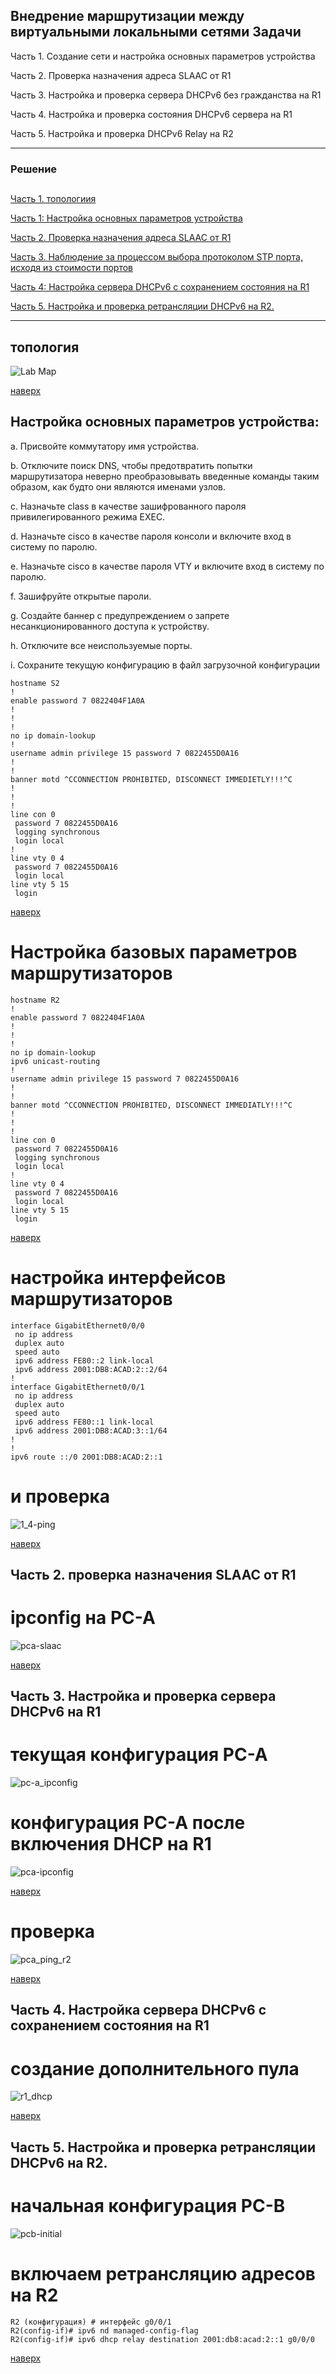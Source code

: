 ﻿Внедрение маршрутизации между виртуальными локальными сетями
Задачи
-----
Часть 1. Создание сети и настройка основных параметров устройства

Часть 2. Проверка назначения адреса SLAAC от R1

Часть 3. Настройка и проверка сервера DHCPv6 без гражданства на R1

Часть 4. Настройка и проверка состояния DHCPv6 сервера на R1

Часть 5. Настройка и проверка DHCPv6 Relay на R2



----

### Решение 
<a name="0"><h2> </h2></a>
[Часть 1. топологиия](#1)

[Часть 1: Настройка основных параметров устройства](#2)

[Часть 2. Проверка назначения адреса SLAAC от R1](#3)

[Часть 3. Наблюдение за процессом выбора протоколом STP порта, исходя из стоимости портов](#4)

[Часть 4: Настройка сервера DHCPv6 с сохранением состояния на R1](#5)

[Часть 5. Настройка и проверка ретрансляции DHCPv6 на R2.](#6)


 

----
<a name="1"><h2>топология</h2></a>
![Lab Map](https://github.com/ssvstdt/netwbas/blob/main/lab8/topology.JPG)

  
 [наверх](#0)

<a name="2"><h2>Настройка основных параметров устройства:</h2></a>
a.	Присвойте коммутатору имя устройства.

b.	Отключите поиск DNS, чтобы предотвратить попытки маршрутизатора неверно преобразовывать введенные команды таким образом, как будто они являются именами узлов.

c.	Назначьте class в качестве зашифрованного пароля привилегированного режима EXEC.

d.	Назначьте cisco в качестве пароля консоли и включите вход в систему по паролю.

e.	Назначьте cisco в качестве пароля VTY и включите вход в систему по паролю.

f.	Зашифруйте открытые пароли.

g.	Создайте баннер с предупреждением о запрете несанкционированного доступа к устройству.

h.	Отключите все неиспользуемые порты.

i.	Сохраните текущую конфигурацию в файл загрузочной конфигурации


``` 
hostname S2
!
enable password 7 0822404F1A0A
!
!
!
no ip domain-lookup
!
username admin privilege 15 password 7 0822455D0A16
!
!
banner motd ^CCONNECTION PROHIBITED, DISCONNECT IMMEDIETLY!!!^C
!
!
!
line con 0
 password 7 0822455D0A16
 logging synchronous
 login local
!
line vty 0 4
 password 7 0822455D0A16
 login local
line vty 5 15
 login
``` 

 [наверх](#0) 

#  Настройка базовых параметров маршрутизаторов
```
hostname R2
!
enable password 7 0822404F1A0A
!
!
!
no ip domain-lookup
ipv6 unicast-routing
!
username admin privilege 15 password 7 0822455D0A16
!
!
banner motd ^CCONNECTION PROHIBITED, DISCONNECT IMMEDIATLY!!!^C
!
!
!
line con 0
 password 7 0822455D0A16
 logging synchronous
 login local
!
line vty 0 4
 password 7 0822455D0A16
 login local
line vty 5 15
 login
```

 [наверх](#0) 
# настройка интерфейсов маршрутизаторов 

```
interface GigabitEthernet0/0/0
 no ip address
 duplex auto
 speed auto
 ipv6 address FE80::2 link-local
 ipv6 address 2001:DB8:ACAD:2::2/64
!
interface GigabitEthernet0/0/1
 no ip address
 duplex auto
 speed auto
 ipv6 address FE80::1 link-local
 ipv6 address 2001:DB8:ACAD:3::1/64
!
!
ipv6 route ::/0 2001:DB8:ACAD:2::1
```

# и проверка
![1_4-ping](https://github.com/ssvstdt/netwbas/blob/main/lab8/1_4-ping.JPG)

 [наверх](#0)

<a name="3"><h2>Часть 2. проверка назначения SLAAC от R1</h2></a>

# ipconfig на PC-A
![pca-slaac](https://github.com/ssvstdt/netwbas/blob/main/lab8/2_1-pca-slaac.JPG)

 [наверх](#0) 


<a name="4"><h2>Часть 3. Настройка и проверка сервера DHCPv6 на R1</h2></a>
# текущая конфигурация PC-A
![pc-a_ipconfig](https://github.com/ssvstdt/netwbas/blob/main/lab8/3_1-pca-ipconfig.JPG) 

# конфигурация PC-A после включения DHCP на R1

![pca-ipconfig](https://github.com/ssvstdt/netwbas/blob/main/lab8/3_2-pca-ipconfig.JPG)

 [наверх](#0) 
# проверка 
![pca_ping_r2](https://github.com/ssvstdt/netwbas/blob/main/lab8/4_3_pca_ping_r2.JPG)

 [наверх](#0) 

<a name="5"><h2>Часть 4. Настройка сервера DHCPv6 с сохранением состояния на R1</h2></a>

# создание дополнительного пула
![r1_dhcp](https://github.com/ssvstdt/netwbas/blob/main/lab8/4_4_r1_dhcp.JPG)

 [наверх](#0)

<a name="6"><h2>Часть 5. Настройка и проверка ретрансляции DHCPv6 на R2.</h2></a>

# начальная конфигурация PC-B
![pcb-initial](https://github.com/ssvstdt/netwbas/blob/main/lab8/5_1_pcb_initial.JPG)


# включаем ретрансляцию адресов на R2
```
R2 (конфигурация) # интерфейс g0/0/1
R2(config-if)# ipv6 nd managed-config-flag
R2(config-if)# ipv6 dhcp relay destination 2001:db8:acad:2::1 g0/0/0
```

 [наверх](#0)
